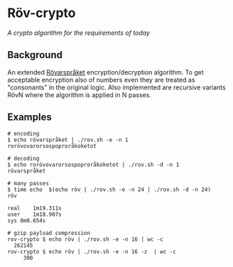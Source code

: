 # Röv-crypto

*A crypto algorithm for the requirements of today*

## Background

An extended [Rövarspråket](https://en.wikipedia.org/wiki/R%C3%B6varspr%C3%A5ket) encryption/decryption algorithm. To get acceptable encryption also of numbers even they are treated as "consonants" in the original logic. Also implemented are recursive variants RövN where the algorithm is applied in N passes.

## Examples

```
# encoding
$ echo rövarspråket | ./rov.sh -e -n 1
rorövovarorsospoproråkoketot

# decoding
$ echo rorövovarorsospoproråkoketot | ./rov.sh -d -n 1
rövarspråket

# many passes
$ time echo  $(echo röv | ./rov.sh -e -n 24 | ./rov.sh -d -n 24)
röv

real	1m19.311s
user	1m18.907s
sys	0m0.654s

# gzip payload compression
rov-crypto $ echo röv | ./rov.sh -e -n 16 | wc -c
  262145
rov-crypto $ echo röv | ./rov.sh -e -n 16 -z  | wc -c
     300
```

